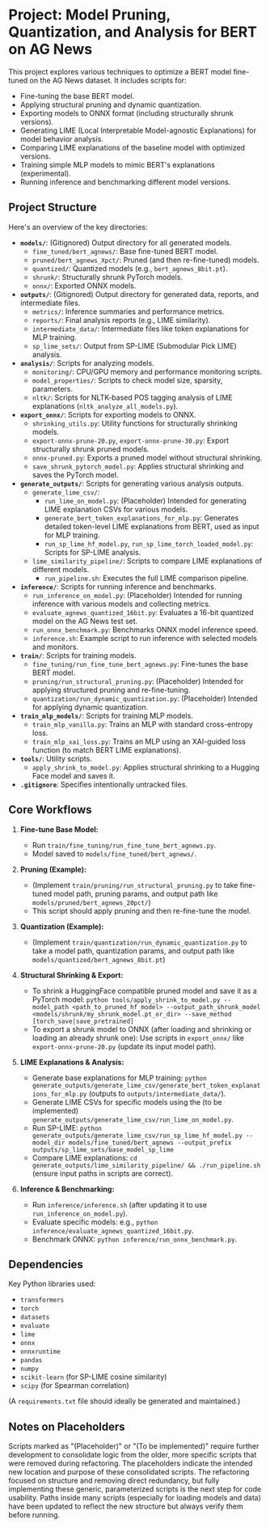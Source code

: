 # Project: Model Pruning, Quantization, and Analysis for BERT on AG News

This project explores various techniques to optimize a BERT model fine-tuned on the AG News dataset. It includes scripts for:

- Fine-tuning the base BERT model.
- Applying structural pruning and dynamic quantization.
- Exporting models to ONNX format (including structurally shrunk versions).
- Generating LIME (Local Interpretable Model-agnostic Explanations) for model behavior analysis.
- Comparing LIME explanations of the baseline model with optimized versions.
- Training simple MLP models to mimic BERT's explanations (experimental).
- Running inference and benchmarking different model versions.

## Project Structure

Here's an overview of the key directories:

-   **`models/`**: (Gitignored) Output directory for all generated models.
    -   `fine_tuned/bert_agnews/`: Base fine-tuned BERT model.
    -   `pruned/bert_agnews_Xpct/`: Pruned (and then re-fine-tuned) models.
    -   `quantized/`: Quantized models (e.g., `bert_agnews_8bit.pt`).
    -   `shrunk/`: Structurally shrunk PyTorch models.
    -   `onnx/`: Exported ONNX models.
-   **`outputs/`**: (Gitignored) Output directory for generated data, reports, and intermediate files.
    -   `metrics/`: Inference summaries and performance metrics.
    -   `reports/`: Final analysis reports (e.g., LIME similarity).
    -   `intermediate_data/`: Intermediate files like token explanations for MLP training.
    -   `sp_lime_sets/`: Output from SP-LIME (Submodular Pick LIME) analysis.
-   **`analysis/`**: Scripts for analyzing models.
    -   `monitoring/`: CPU/GPU memory and performance monitoring scripts.
    -   `model_properties/`: Scripts to check model size, sparsity, parameters.
    -   `nltk/`: Scripts for NLTK-based POS tagging analysis of LIME explanations (`nltk_analyze_all_models.py`).
-   **`export_onnx/`**: Scripts for exporting models to ONNX.
    -   `shrinking_utils.py`: Utility functions for structurally shrinking models.
    -   `export-onnx-prune-20.py`, `export-onnx-prune-30.py`: Export structurally shrunk pruned models.
    -   `onnx-pruned.py`: Exports a pruned model without structural shrinking.
    -   `save_shrunk_pytorch_model.py`: Applies structural shrinking and saves the PyTorch model.
-   **`generate_outputs/`**: Scripts for generating various analysis outputs.
    -   `generate_lime_csv/`:
        -   `run_lime_on_model.py`: (Placeholder) Intended for generating LIME explanation CSVs for various models.
        -   `generate_bert_token_explanations_for_mlp.py`: Generates detailed token-level LIME explanations from BERT, used as input for MLP training.
        -   `run_sp_lime_hf_model.py`, `run_sp_lime_torch_loaded_model.py`: Scripts for SP-LIME analysis.
    -   `lime_similarity_pipeline/`: Scripts to compare LIME explanations of different models.
        -   `run_pipeline.sh`: Executes the full LIME comparison pipeline.
-   **`inference/`**: Scripts for running inference and benchmarks.
    -   `run_inference_on_model.py`: (Placeholder) Intended for running inference with various models and collecting metrics.
    -   `evaluate_agnews_quantized_16bit.py`: Evaluates a 16-bit quantized model on the AG News test set.
    -   `run_onnx_benchmark.py`: Benchmarks ONNX model inference speed.
    -   `inference.sh`: Example script to run inference with selected models and monitors.
-   **`train/`**: Scripts for training models.
    -   `fine_tuning/run_fine_tune_bert_agnews.py`: Fine-tunes the base BERT model.
    -   `pruning/run_structural_pruning.py`: (Placeholder) Intended for applying structured pruning and re-fine-tuning.
    -   `quantization/run_dynamic_quantization.py`: (Placeholder) Intended for applying dynamic quantization.
-   **`train_mlp_models/`**: Scripts for training MLP models.
    -   `train_mlp_vanilla.py`: Trains an MLP with standard cross-entropy loss.
    -   `train_mlp_xai_loss.py`: Trains an MLP using an XAI-guided loss function (to match BERT LIME explanations).
-   **`tools/`**: Utility scripts.
    -   `apply_shrink_to_model.py`: Applies structural shrinking to a Hugging Face model and saves it.
-   **`.gitignore`**: Specifies intentionally untracked files.

## Core Workflows

1.  **Fine-tune Base Model:**
    -   Run `train/fine_tuning/run_fine_tune_bert_agnews.py`.
    -   Model saved to `models/fine_tuned/bert_agnews/`.

2.  **Pruning (Example):**
    -   (Implement `train/pruning/run_structural_pruning.py` to take fine-tuned model path, pruning params, and output path like `models/pruned/bert_agnews_20pct/`)
    -   This script should apply pruning and then re-fine-tune the model.

3.  **Quantization (Example):**
    -   (Implement `train/quantization/run_dynamic_quantization.py` to take a model path, quantization params, and output path like `models/quantized/bert_agnews_8bit.pt`)

4.  **Structural Shrinking & Export:**
    -   To shrink a HuggingFace compatible pruned model and save it as a PyTorch model:
        `python tools/apply_shrink_to_model.py --model_path <path_to_pruned_hf_model> --output_path_shrunk_model <models/shrunk/my_shrunk_model.pt_or_dir> --save_method [torch_save|save_pretrained]`
    -   To export a shrunk model to ONNX (after loading and shrinking or loading an already shrunk one):
        Use scripts in `export_onnx/` like `export-onnx-prune-20.py` (update its input model path).

5.  **LIME Explanations & Analysis:**
    -   Generate base explanations for MLP training: `python generate_outputs/generate_lime_csv/generate_bert_token_explanations_for_mlp.py` (outputs to `outputs/intermediate_data/`).
    -   Generate LIME CSVs for specific models using the (to be implemented) `generate_outputs/generate_lime_csv/run_lime_on_model.py`.
    -   Run SP-LIME: `python generate_outputs/generate_lime_csv/run_sp_lime_hf_model.py --model_dir models/fine_tuned/bert_agnews --output_prefix outputs/sp_lime_sets/base_model_sp_lime`
    -   Compare LIME explanations: `cd generate_outputs/lime_similarity_pipeline/ && ./run_pipeline.sh` (ensure input paths in scripts are correct).

6.  **Inference & Benchmarking:**
    -   Run `inference/inference.sh` (after updating it to use `run_inference_on_model.py`).
    -   Evaluate specific models: e.g., `python inference/evaluate_agnews_quantized_16bit.py`.
    -   Benchmark ONNX: `python inference/run_onnx_benchmark.py`.

## Dependencies

Key Python libraries used:
-   `transformers`
-   `torch`
-   `datasets`
-   `evaluate`
-   `lime`
-   `onnx`
-   `onnxruntime`
-   `pandas`
-   `numpy`
-   `scikit-learn` (for SP-LIME cosine similarity)
-   `scipy` (for Spearman correlation)

(A `requirements.txt` file should ideally be generated and maintained.)

## Notes on Placeholders

Scripts marked as "(Placeholder)" or "(To be implemented)" require further development to consolidate logic from the older, more specific scripts that were removed during refactoring. The placeholders indicate the intended new location and purpose of these consolidated scripts. The refactoring focused on structure and removing direct redundancy, but fully implementing these generic, parameterized scripts is the next step for code usability.
Paths inside many scripts (especially for loading models and data) have been updated to reflect the new structure but always verify them before running.
